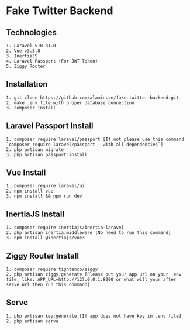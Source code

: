 # Fake Twitter Backend

## Technologies
```
1. Laravel v10.31.0
2. Vue v3.3.8
3. InertiaJS
4. Laravel Passport (For JWT Token)
5. Ziggy Router
```

## Installation

``` 
1. git clone https://github.com/alamincse/fake-twitter-backend.git
2. make .env file with proper database connection
3. composer install
```


## Laravel Passport Install
```
1. composer require laravel/passport [If not please use this command `composer require laravel/passport --with-all-dependencies`]
2. php artisan migrate
3. php artisan passport:install
```

## Vue Install
```
1. composer require laravel/ui
2. npm install vue
3. npm install && npm run dev
```

## InertiaJS Install
```
1. composer require inertiajs/inertia-laravel
2. php artisan inertia:middleware (No need to run this command)
3. npm install @inertiajs/vue3
```

## Ziggy Router Install
```
1. composer require tightenco/ziggy
2. php artisan ziggy:generate [Please put your app url on your .env file, like: APP_URL=http://127.0.0.1:8000 or what will your after serve url then run this command]
```


## Serve
```
1. php artisan key:generate [If app does not have key in .env file]
2. php artisan serve
```
